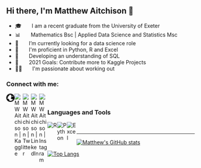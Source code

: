## Hi there, I'm Matthew Aitchison 👋

- 🎓    &nbsp;&nbsp;&nbsp;&nbsp;&nbsp;&nbsp;I am a recent graduate from the University of Exeter
- 📊    &nbsp;&nbsp;&nbsp;&nbsp;&nbsp;&nbsp;Mathematics Bsc | Applied Data Science and Statistics Msc
- 👔    &nbsp;&nbsp;&nbsp;&nbsp;&nbsp;&nbsp;I’m currently looking for a data science role
- 🧠    &nbsp;&nbsp;&nbsp;&nbsp;&nbsp;&nbsp;I'm proficient in Python, R and Excel
- 🚀    &nbsp;&nbsp;&nbsp;&nbsp;&nbsp;&nbsp;Developing an understanding of SQL
- 🥅    &nbsp;&nbsp;&nbsp;&nbsp;&nbsp;&nbsp;2021 Goals: Contribute more to Kaggle Projects
- 🏋🏻    &nbsp;&nbsp;&nbsp;&nbsp;&nbsp;&nbsp;I'm passionate about working out


### Connect with me:

[<img align="left" alt="Portfolio" width="22px" src="https://raw.githubusercontent.com/iconic/open-iconic/master/svg/globe.svg" />][website]
[<img align="left" alt="MWAitchison | Kaggle" width="22px" src="https://cdn.jsdelivr.net/npm/simple-icons@3.13.0/icons/kaggle.svg" />][Kaggle]
[<img align="left" alt="MWAitchison | Twitter" width="22px" src="https://cdn.jsdelivr.net/npm/simple-icons@v3/icons/twitter.svg" />][twitter]
[<img align="left" alt="MWAitchison | LinkedIn" width="22px" src="https://cdn.jsdelivr.net/npm/simple-icons@v3/icons/linkedin.svg" />][linkedin]
[<img align="left" alt="MWAitchison | Instagram" width="22px" src="https://cdn.jsdelivr.net/npm/simple-icons@v3/icons/instagram.svg" />][instagram]

<br />

### Languages and Tools

[<img align="left" alt="R" width="26px" src="https://cdn.jsdelivr.net/npm/simple-icons@3.13.0/icons/r.svg" />][R]
[<img align="left" alt="Python" width="26px" src="https://cdn.jsdelivr.net/npm/simple-icons@3.13.0/icons/python.svg" />][Python]
[<img align="left" alt="Excel" width="26px" src="https://cdn.jsdelivr.net/npm/simple-icons@3.13.0/icons/microsoftexcel.svg" />][Excel]

<br />


---
[![Matthew's GitHub stats](https://github-readme-stats.vercel.app/api?username=MWAitchison)](https://github.com/anuraghazra/github-readme-stats)

[![Top Langs](https://github-readme-stats.vercel.app/api/top-langs/?username=MWAitchison)](https://github.com/anuraghazra/github-readme-stats)





[website]: https://mwaitchison.github.io/
[Kaggle]: https://www.kaggle.com/matthewaitchison
[twitter]: https://twitter.com/MWAitchison
[instagram]: https://www.instagram.com/matthewaitchison/
[linkedin]: https://www.linkedin.com/in/mwaitchison/
[R]: https://www.r-project.org/
[Python]: https://www.python.org/
[Excel]: https://office.live.com/start/excel.aspx
